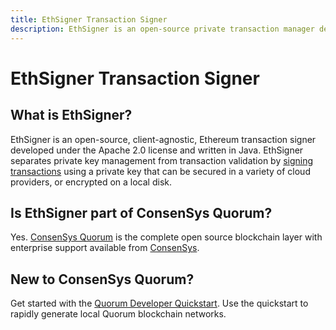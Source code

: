 ```yaml
---
title: EthSigner Transaction Signer
description: EthSigner is an open-source private transaction manager developed under the Apache 2.0 license and written in Java.
---
```


# EthSigner Transaction Signer

## What is EthSigner?

EthSigner is an open-source, client-agnostic, Ethereum transaction signer developed under the Apache
2.0 license and written in Java. EthSigner separates private key management from transaction
validation by [signing transactions](Concepts/Overview.md) using a private key that can be secured
in a variety of cloud providers, or encrypted on a local disk.

## Is EthSigner part of ConsenSys Quorum?

Yes. [ConsenSys Quorum](https://consensys.net/quorum/developers) is the complete open source blockchain
layer with enterprise support available from [ConsenSys](https://consensys.net/quorum/contact-us).

## New to ConsenSys Quorum?

Get started with the [Quorum Developer Quickstart](Tutorials/Quorum-Dev-Quickstart.md). Use the quickstart
to rapidly generate local Quorum blockchain networks.
